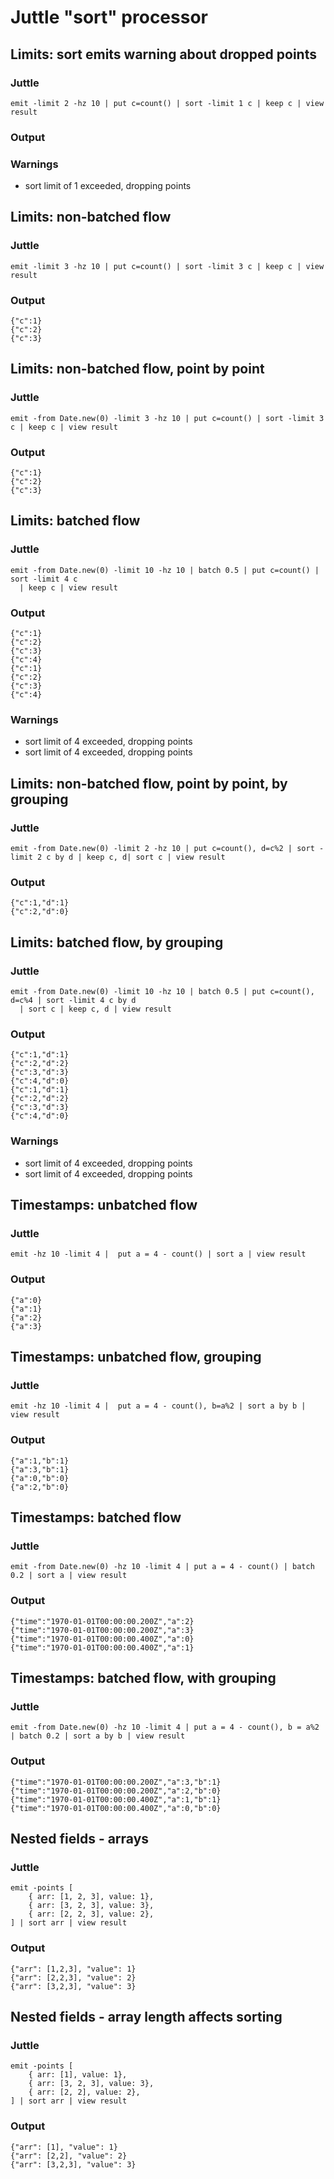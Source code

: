 # Juttle "sort" processor

## Limits: sort emits warning about dropped points

### Juttle

    emit -limit 2 -hz 10 | put c=count() | sort -limit 1 c | keep c | view result

### Output

    

### Warnings

  * sort limit of 1 exceeded, dropping points

## Limits: non-batched flow

### Juttle

    emit -limit 3 -hz 10 | put c=count() | sort -limit 3 c | keep c | view result

### Output

    {"c":1}
    {"c":2}
    {"c":3}

## Limits: non-batched flow, point by point

### Juttle

    emit -from Date.new(0) -limit 3 -hz 10 | put c=count() | sort -limit 3 c | keep c | view result

### Output

    {"c":1}
    {"c":2}
    {"c":3}

## Limits: batched flow

### Juttle

    emit -from Date.new(0) -limit 10 -hz 10 | batch 0.5 | put c=count() | sort -limit 4 c
      | keep c | view result

### Output

    {"c":1}
    {"c":2}
    {"c":3}
    {"c":4}
    {"c":1}
    {"c":2}
    {"c":3}
    {"c":4}

### Warnings

  * sort limit of 4 exceeded, dropping points
  * sort limit of 4 exceeded, dropping points


## Limits: non-batched flow, point by point, by grouping

### Juttle

    emit -from Date.new(0) -limit 2 -hz 10 | put c=count(), d=c%2 | sort -limit 2 c by d | keep c, d| sort c | view result

### Output

    {"c":1,"d":1}
    {"c":2,"d":0}

## Limits: batched flow, by grouping

### Juttle

    emit -from Date.new(0) -limit 10 -hz 10 | batch 0.5 | put c=count(), d=c%4 | sort -limit 4 c by d
      | sort c | keep c, d | view result

### Output

    {"c":1,"d":1}
    {"c":2,"d":2}
    {"c":3,"d":3}
    {"c":4,"d":0}
    {"c":1,"d":1}
    {"c":2,"d":2}
    {"c":3,"d":3}
    {"c":4,"d":0}

### Warnings

  * sort limit of 4 exceeded, dropping points
  * sort limit of 4 exceeded, dropping points

## Timestamps: unbatched flow

### Juttle

    emit -hz 10 -limit 4 |  put a = 4 - count() | sort a | view result

### Output

    {"a":0}
    {"a":1}
    {"a":2}
    {"a":3}

## Timestamps: unbatched flow, grouping

### Juttle

    emit -hz 10 -limit 4 |  put a = 4 - count(), b=a%2 | sort a by b | view result

### Output

    {"a":1,"b":1}
    {"a":3,"b":1}
    {"a":0,"b":0}
    {"a":2,"b":0}

## Timestamps: batched flow

### Juttle

    emit -from Date.new(0) -hz 10 -limit 4 | put a = 4 - count() | batch 0.2 | sort a | view result

### Output

    {"time":"1970-01-01T00:00:00.200Z","a":2}
    {"time":"1970-01-01T00:00:00.200Z","a":3}
    {"time":"1970-01-01T00:00:00.400Z","a":0}
    {"time":"1970-01-01T00:00:00.400Z","a":1}

## Timestamps: batched flow, with grouping

### Juttle

    emit -from Date.new(0) -hz 10 -limit 4 | put a = 4 - count(), b = a%2 | batch 0.2 | sort a by b | view result

### Output

    {"time":"1970-01-01T00:00:00.200Z","a":3,"b":1}
    {"time":"1970-01-01T00:00:00.200Z","a":2,"b":0}
    {"time":"1970-01-01T00:00:00.400Z","a":1,"b":1}
    {"time":"1970-01-01T00:00:00.400Z","a":0,"b":0}

## Nested fields - arrays

### Juttle

    emit -points [
        { arr: [1, 2, 3], value: 1},
        { arr: [3, 2, 3], value: 3},
        { arr: [2, 2, 3], value: 2},
    ] | sort arr | view result

### Output

    {"arr": [1,2,3], "value": 1}
    {"arr": [2,2,3], "value": 2}
    {"arr": [3,2,3], "value": 3}

## Nested fields - array length affects sorting

### Juttle

    emit -points [
        { arr: [1], value: 1},
        { arr: [3, 2, 3], value: 3},
        { arr: [2, 2], value: 2},
    ] | sort arr | view result

### Output

    {"arr": [1], "value": 1}
    {"arr": [2,2], "value": 2}
    {"arr": [3,2,3], "value": 3}
